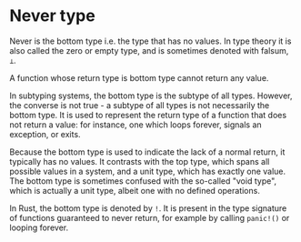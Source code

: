 # Never type

Never is the bottom type i.e. the type that has no values. In type theory it is also called the zero or empty type, and is sometimes denoted with falsum, `⊥`.

A function whose return type is bottom type cannot return any value.

In subtyping systems, the bottom type is the subtype of all types. However, the converse is not true - a subtype of all types is not necessarily the bottom type. It is used to represent the return type of a function that does not return a value: for instance, one which loops forever, signals an exception, or exits.

Because the bottom type is used to indicate the lack of a normal return, it typically has no values. It contrasts with the top type, which spans all possible values in a system, and a unit type, which has exactly one value. The bottom type is sometimes confused with the so-called "void type", which is actually a unit type, albeit one with no defined operations.

In Rust, the bottom type is denoted by `!`. It is present in the type signature of functions guaranteed to never return, for example by calling `panic!()` or looping forever.
